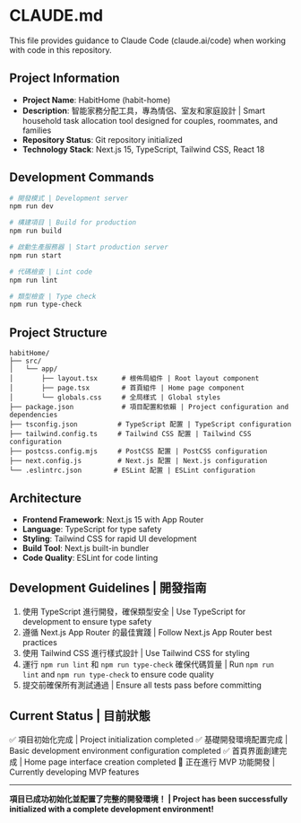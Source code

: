 # CLAUDE.md

This file provides guidance to Claude Code (claude.ai/code) when working with code in this repository.

## Project Information

- **Project Name**: HabitHome (habit-home)
- **Description**: 智能家務分配工具，專為情侶、室友和家庭設計 | Smart household task allocation tool designed for couples, roommates, and families
- **Repository Status**: Git repository initialized
- **Technology Stack**: Next.js 15, TypeScript, Tailwind CSS, React 18

## Development Commands

```bash
# 開發模式 | Development server
npm run dev

# 構建項目 | Build for production
npm run build

# 啟動生產服務器 | Start production server
npm run start

# 代碼檢查 | Lint code
npm run lint

# 類型檢查 | Type check
npm run type-check
```

## Project Structure

```
habitHome/
├── src/
│   └── app/
│       ├── layout.tsx      # 根佈局組件 | Root layout component
│       ├── page.tsx        # 首頁組件 | Home page component
│       └── globals.css     # 全局樣式 | Global styles
├── package.json            # 項目配置和依賴 | Project configuration and dependencies
├── tsconfig.json          # TypeScript 配置 | TypeScript configuration
├── tailwind.config.ts     # Tailwind CSS 配置 | Tailwind CSS configuration
├── postcss.config.mjs     # PostCSS 配置 | PostCSS configuration
├── next.config.js         # Next.js 配置 | Next.js configuration
└── .eslintrc.json        # ESLint 配置 | ESLint configuration
```

## Architecture

- **Frontend Framework**: Next.js 15 with App Router
- **Language**: TypeScript for type safety
- **Styling**: Tailwind CSS for rapid UI development
- **Build Tool**: Next.js built-in bundler
- **Code Quality**: ESLint for code linting

## Development Guidelines | 開發指南

1. 使用 TypeScript 進行開發，確保類型安全 | Use TypeScript for development to ensure type safety
2. 遵循 Next.js App Router 的最佳實踐 | Follow Next.js App Router best practices
3. 使用 Tailwind CSS 進行樣式設計 | Use Tailwind CSS for styling
4. 運行 `npm run lint` 和 `npm run type-check` 確保代碼質量 | Run `npm run lint` and `npm run type-check` to ensure code quality
5. 提交前確保所有測試通過 | Ensure all tests pass before committing

## Current Status | 目前狀態

✅ 項目初始化完成 | Project initialization completed
✅ 基礎開發環境配置完成 | Basic development environment configuration completed
✅ 首頁界面創建完成 | Home page interface creation completed
🚧 正在進行 MVP 功能開發 | Currently developing MVP features

---

**項目已成功初始化並配置了完整的開發環境！ | Project has been successfully initialized with a complete development environment!**